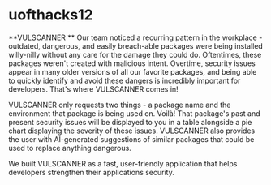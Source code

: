 # uofthacks12

**VULSCANNER ** Our team noticed a recurring pattern in the workplace - outdated, dangerous, and easily breach-able packages were being installed willy-nilly without any care for the damage they could do. Oftentimes, these packages weren't created with malicious intent. Overtime, security issues appear in many older versions of all our favorite packages, and being able to quickly identify and avoid these dangers is incredibly important for developers. That's where VULSCANNER comes in!

VULSCANNER only requests two things - a package name and the environment that package is being used on. Voilà! That package's past and present security issues will be displayed to you in a table alongside a pie chart displaying the severity of these issues. VULSCANNER also provides the user with AI-generated suggestions of similar packages that could be used to replace anything dangerous.

We built VULSCANNER as a fast, user-friendly application that helps developers strengthen their applications security.
